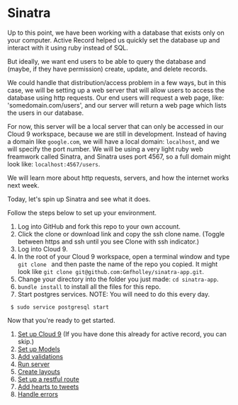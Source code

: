 # Sinatra

Up to this point, we have been working with a database that exists only on your computer.  Active Record helped us quickly set the database up and interact with it using ruby instead of SQL.

But ideally, we want end users to be able to query the database and (maybe, if they have permission) create, update, and delete records.

We could handle that distribution/access problem in a few ways, but in this case, we will be setting up a web server that will allow users to access the database using http requests.  Our end users will request a web page, like: 'somedomain.com/users', and our server will return a web page which lists the users in our database.

For now, this server will be a local server that can only be accessed in our Cloud 9 workspace, because we are still in development.  Instead of having a domain like `google.com`, we will have a local domain: `localhost`, and we will specify the port number.  We will be using a very light ruby web freamwork called Sinatra, and Sinatra uses port 4567, so a full domain might look like: `localhost:4567/users`.

We will learn more about http requests, servers, and how the internet works next week.

Today, let's spin up Sinatra and see what it does.

Follow the steps below to set up your environment.

1. Log into GitHub and fork this repo to your own account.
1. Click the clone or download link and copy the ssh clone name.  (Toggle between https and ssh until you see Clone with ssh indicator.)
1. Log into Cloud 9.
1. In the root of your Cloud 9 workspace, open a terminal window and type `git clone ` and then paste the name of the repo you copied.  It might look like `git clone git@github.com:Gmfholley/sinatra-app.git`.
1. Change your directory into the folder you just made: `cd sinatra-app`.
1. `bundle install` to install all the files for this repo.
1. Start postgres services.  NOTE: You will need to do this every day.
```
 $ sudo service postgresql start
```

Now that you're ready to get started.


1. [Set up Cloud 9](./set_up.md) (If you have done this already for active record, you can skip.)
1. [Set up Models](./set_up_models.md)
1. [Add validations](./add_validations.md)
1. [Run server](./serve_your_data.md)
1. [Create layouts](./create_layouts.md)
1. [Set up a restful route](./create_restful_route.md)
1. [Add hearts to tweets](./hearting_tweets.md)
1. [Handle errors](./handling_errors.md)